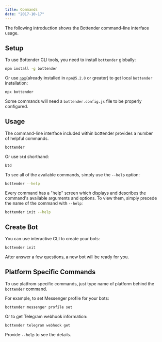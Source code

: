 ```yaml
---
title: Commands
date: "2017-10-17"
---
```


The following introduction shows the Bottender command-line interface usage.

## Setup

To use Bottender CLI tools, you need to install `bottender` globally:

```sh
npm install -g bottender
```

Or use [`npx`](https://medium.com/@maybekatz/introducing-npx-an-npm-package-runner-55f7d4bd282b)(already installed in `npm@5.2.0` or greater) to get local `bottender` installation:

```sh
npx bottender 
```

Some commands will need a `bottender.config.js` file to be properly configured.

## Usage

The command-line interface included within bottender provides a number of helpful commands.

```sh
bottender
```

Or use `btd` shorthand:

```sh
btd
```

To see all of the available commands, simply use the `--help` option:

```sh
bottender --help
```

Every command has a "help" screen which displays and describes the command's available arguments and options. To view them, simply precede the name of the command with `--help`:

```sh
bottender init --help
```

## Create Bot

You can use interactive CLI to create your bots:

```sh
bottender init
```

After answer a few questions, a new bot will be ready for you. 

## Platform Specific Commands

To use platfrom specific commands, just type name of platform behind the `bottender` command.

For example, to set Messenger profile for your bots:

```sh
bottender messenger profile set
```

Or to get Telegram webhook information:

```sh
bottender telegram webhook get
```

Provide `--help` to see the details.
